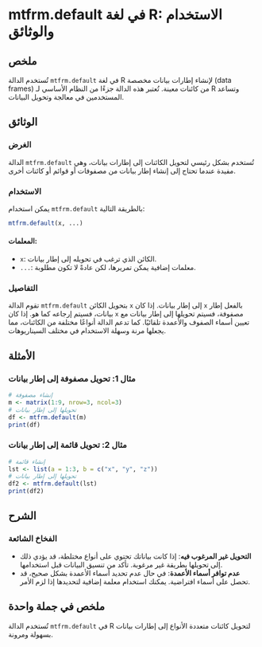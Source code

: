 <!--
Meta Description: # mtfrm.default في لغة R: الاستخدام والوثائق ## ملخص تُستخدم الدالة `mtfrm.default` في لغة R لإنشاء إطارات بيانات مخصصة (data frames) من كائنات معينة....
Meta Keywords: بيانات, إلى, mtfrm, default, إطار
-->

# mtfrm.default في لغة R: الاستخدام والوثائق

## ملخص
تُستخدم الدالة `mtfrm.default` في لغة R لإنشاء إطارات بيانات مخصصة (data frames) من كائنات معينة. تُعتبر هذه الدالة جزءًا من النظام الأساسي لـ R وتساعد المستخدمين في معالجة وتحويل البيانات.

## الوثائق
### الغرض
الدالة `mtfrm.default` تُستخدم بشكل رئيسي لتحويل الكائنات إلى إطارات بيانات، وهي مفيدة عندما تحتاج إلى إنشاء إطار بيانات من مصفوفات أو قوائم أو كائنات أخرى.

### الاستخدام
يمكن استخدام `mtfrm.default` بالطريقة التالية:
```R
mtfrm.default(x, ...)
```
#### المعلمات:
- `x`: الكائن الذي ترغب في تحويله إلى إطار بيانات.
- `...`: معلمات إضافية يمكن تمريرها، لكن عادةً لا تكون مطلوبة.

### التفاصيل
تقوم الدالة `mtfrm.default` بتحويل الكائن `x` إلى إطار بيانات. إذا كان `x` بالفعل إطار بيانات، فسيتم إرجاعه كما هو. إذا كان `x` مصفوفة، فسيتم تحويلها إلى إطار بيانات مع تعيين أسماء الصفوف والأعمدة تلقائيًا. كما تدعم الدالة أنواعًا مختلفة من الكائنات، مما يجعلها مرنة وسهلة الاستخدام في مختلف السيناريوهات.

## الأمثلة
### مثال 1: تحويل مصفوفة إلى إطار بيانات
```R
# إنشاء مصفوفة
m <- matrix(1:9, nrow=3, ncol=3)
# تحويلها إلى إطار بيانات
df <- mtfrm.default(m)
print(df)
```

### مثال 2: تحويل قائمة إلى إطار بيانات
```R
# إنشاء قائمة
lst <- list(a = 1:3, b = c("x", "y", "z"))
# تحويلها إلى إطار بيانات
df2 <- mtfrm.default(lst)
print(df2)
```

## الشرح
### الفخاخ الشائعة
- **التحويل غير المرغوب فيه**: إذا كانت بياناتك تحتوي على أنواع مختلطة، قد يؤدي ذلك إلى تحويلها بطريقة غير مرغوبة. تأكد من تنسيق البيانات قبل استخدامها.
- **عدم توافر أسماء الأعمدة**: في حال عدم تحديد أسماء الأعمدة بشكل صحيح، قد تحصل على أسماء افتراضية. يمكنك استخدام معلمة إضافية لتحديدها إذا لزم الأمر.

## ملخص في جملة واحدة
تُستخدم الدالة `mtfrm.default` في R لتحويل كائنات متعددة الأنواع إلى إطارات بيانات بسهولة ومرونة.